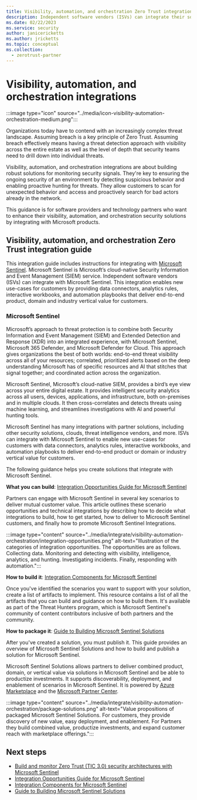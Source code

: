 ```yaml
---
title: Visibility, automation, and orchestration Zero Trust integration overview
description: Independent software vendors (ISVs) can integrate their solutions with Microsoft Sentinel to help customers adopt a Zero Trust model and keep their organizations secure.
ms.date: 02/22/2023
ms.service: security
author: janicericketts
ms.author: jricketts
ms.topic: conceptual
ms.collection:
  - zerotrust-partner
---
```


# Visibility, automation, and orchestration integrations

:::image type="icon" source="../media/icon-visibility-automation-orchestration-medium.png":::

Organizations today have to contend with an increasingly complex threat landscape. Assuming breach is a key principle of Zero Trust. Assuming breach effectively means having a threat detection approach with visibility across the entire estate as well as the level of depth that security teams need to drill down into individual threats.

Visibility, automation, and orchestration integrations are about building robust solutions for monitoring security signals. They're key to ensuring the ongoing security of an environment by detecting suspicious behavior and enabling proactive hunting for threats. They allow customers to scan for unexpected behavior and access and proactively search for bad actors already in the network.

This guidance is for software providers and technology partners who want to enhance their visibility, automation, and orchestration security solutions by integrating with Microsoft products.

## Visibility, automation, and orchestration Zero Trust integration guide

This integration guide includes instructions for integrating with [Microsoft Sentinel](/azure/sentinel). Microsoft Sentinel is Microsoft’s cloud-native Security Information and Event Management (SIEM) service. Independent software vendors (ISVs) can integrate with Microsoft Sentinel. This integration enables new use-cases for customers by providing data connectors, analytics rules, interactive workbooks, and automation playbooks that deliver end-to-end product, domain and industry vertical value for customers.

### Microsoft Sentinel

Microsoft’s approach to threat protection is to combine both Security Information and Event Management (SIEM) and Extended Detection and Response (XDR) into an integrated experience, with Microsoft Sentinel, Microsoft 365 Defender, and Microsoft Defender for Cloud. This approach gives organizations the best of both worlds: end-to-end threat visibility across all of your resources; correlated, prioritized alerts based on the deep understanding Microsoft has of specific resources and AI that stitches that signal together; and coordinated action across the organization.

Microsoft Sentinel, Microsoft’s cloud-native SIEM, provides a bird’s eye view across your entire digital estate. It provides intelligent security analytics across all users, devices, applications, and infrastructure, both on-premises and in multiple clouds. It then cross-correlates and detects threats using machine learning, and streamlines investigations with AI and powerful hunting tools.

Microsoft Sentinel has many integrations with partner solutions, including other security solutions, clouds, threat intelligence vendors, and more. ISVs can integrate with Microsoft Sentinel to enable new use-cases for customers with data connectors, analytics rules, interactive workbooks, and automation playbooks to deliver end-to-end product or domain or industry vertical value for customers.

The following guidance helps you create solutions that integrate with Microsoft Sentinel.

**What you can build**: [Integration Opportunities Guide for Microsoft Sentinel](https://azure.microsoft.com/resources/integration-opportunities-with-microsoft-sentinel-december-2021/)

Partners can engage with Microsoft Sentinel in several key scenarios to deliver mutual customer value. This article outlines these scenario opportunities and technical integrations by describing how to decide what integrations to build, how to get started, how to deliver to Microsoft Sentinel customers, and finally how to promote Microsoft Sentinel Integrations.

:::image type="content" source="../media/integrate/visibility-automation-orchestration/integration-opportunities.png" alt-text="Illustration of the categories of integration opportunities. The opportunities are as follows. Collecting data. Monitoring and detecting with visibility, intelligence, analytics, and hunting. Investigating incidents. Finally, responding with automation.":::

**How to build it**: [Integration Components for Microsoft Sentinel](https://github.com/Azure/Azure-Sentinel/wiki#get-started)

Once you've identified the scenarios you want to support with your solution, create a list of artifacts to implement. This resource contains a list of all the artifacts that you can build and guidance on how to build them. It's available as part of the Threat Hunters program, which is Microsoft Sentinel's community of content contributors inclusive of both partners and the community.

**How to package it**: [Guide to Building Microsoft Sentinel Solutions](https://github.com/Azure/Azure-Sentinel/tree/master/Solutions#readme)

After you've created a solution, you must publish it. This guide provides an overview of Microsoft Sentinel Solutions and how to build and publish a solution for Microsoft Sentinel.

Microsoft Sentinel Solutions allows partners to deliver combined product, domain, or vertical value via solutions in Microsoft Sentinel and be able to productize investments. It supports discoverability, deployment, and enablement of scenarios in Microsoft Sentinel. It is powered by [Azure Marketplace](https://azuremarketplace.microsoft.com/marketplace/) and the [Microsoft Partner Center](/partner-center/overview).

:::image type="content" source="../media/integrate/visibility-automation-orchestration/package-solutions.png" alt-text="Value propositions of packaged Microsoft Sentinel Solutions. For customers, they provide discovery of new value, easy deployment, and enablement. For Partners they build combined value, productize investments, and expand customer reach with marketplace offerings.":::

## Next steps

- [Build and monitor Zero Trust (TIC 3.0) security architectures with Microsoft Sentinel](sentinel-solution.md)
- [Integration Opportunities Guide for Microsoft Sentinel](https://azure.microsoft.com/resources/integration-opportunities-with-azure-sentinel-september-2021/)
- [Integration Components for Microsoft Sentinel](https://github.com/Azure/Azure-Sentinel/wiki#get-started)
- [Guide to Building Microsoft Sentinel Solutions](https://github.com/Azure/Azure-Sentinel/tree/master/Solutions#readme)
